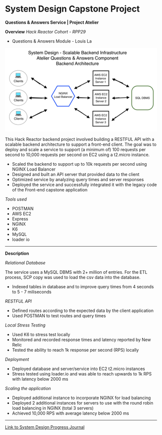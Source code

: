 # System Design Capstone Project
**Questions & Answers Service | Project Atelier**

**Overview**
*Hack Reactor Cohort - RPP29*

* Questions & Answers Module - Louis La

![architecture](https://github.com/SDC-Willow/questions-answers-service/blob/main/screenshots/SDC-qna-backend-architecture.png)

This Hack Reactor backend project involved building a RESTFUL API with a scalable backend architecture to support a front-end client. The goal was to deploy and scale a service to support (a minimum of) 100 requests per second to 10,000 requests per second on EC2 using a t2.micro instance.

* Scaled the backend to support up to 10k requests per second using NGINX Load Balancer
* Designed and built an API server that provided data to the client
* Optimized service by analyzing query times and server responses
* Deployed the service and successfully integrated it with the legacy code of the Front-end capstone application

*Tools used*

* POSTMAN
* AWS EC2
* Express
* NGINX
* K6
* MySQL
* loader io
---

**Description**

*Relational Database*

The service uses a MySQL DBMS with 2+ million of entries. For the ETL process, SCP copy was used to load the csv data into the database.
* Indexed tables in database and to improve query times from 4 seconds to 5 - 7 miliseconds

*RESTFUL API*

* Defined routes according to the expected data by the client application
* Used POSTMAN to test routes and query times

*Local Stress Testing*

* Used K6 to stress test locally
* Monitored and recorded response times and latency reported by New Relic
* Tested the ability to reach 1k response per second (RPS) locally

*Deployment*

* Deployed database and server/service into EC2 t2.micro instances
* Stress tested using loader.io and was able to reach upwards to 1k RPS with latency below 2000 ms

*Scaling the application*

* Deployed additional instance to incorporate NGINX for load balancing
* Deployed 2 additional instances for servers to use with the round robin load balancing in NGINX (total 3 servers)
* Achieved 10,000 RPS with average latency below 2000 ms

---

[Link to System Design Progress Journal](https://louis-systemdesign.blogspot.com/)